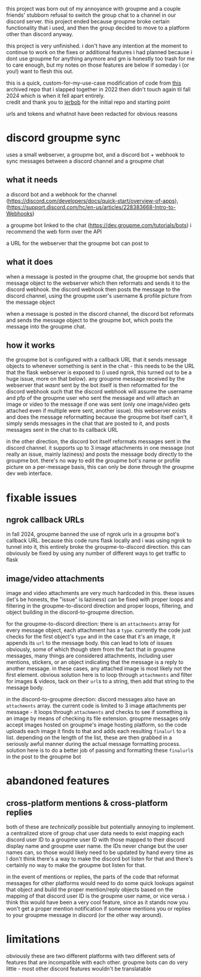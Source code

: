 this project was born out of my annoyance with groupme and a couple friends' stubborn refusal to switch the group chat to a channel in our discord server. this project ended because groupme broke certain functionality that i used, and then the group decided to move to a platform other than discord anyway.

this project is very unfinished. i don't have any intention at the moment to continue to work on the  fixes or additional features i had planned because i dont use groupme for anything anymore and gm is honestly too trash for me to care enough, but my notes on those features are below if someday i (or you!) want to flesh this out.

this is a quick, custom-for-my-use-case modification of code from [this](https://github.com/jerbob/groupme-discord) archived repo that i slapped together in 2022 then didn't touch again til fall 2024 which is when it fell apart entirely.  
credit and thank you to [jerbob](https://github.com/jerbob) for the initial repo and starting point

urls and tokens and whatnot have been redacted for obvious reasons

# discord groupme sync

uses a small webserver, a groupme bot, and a discord bot + webhook to sync messages between a discord channel and a groupme chat

## what it needs

a discord bot and a webhook for the channel (https://discord.com/developers/docs/quick-start/overview-of-apps), (https://support.discord.com/hc/en-us/articles/228383668-Intro-to-Webhooks)

a groupme bot linked to the chat (https://dev.groupme.com/tutorials/bots) i recommend the web form over the API

a URL for the webserver that the groupme bot can post to

## what it does

when a message is posted in the groupme chat, the groupme bot sends that message object to the webserver which then reformats and sends it to the discord webhook. the discord webhook then posts the message to the discord channel, using the groupme user's username & profile picture from the message object

when a message is posted in the discord channel, the discord bot reformats and sends the message object to the groupme bot, which posts the message into the groupme chat. 

## how it works

the groupme bot is configured with a callback URL that it sends message objects to whenever something is sent in the chat - this needs to be the URL that the flask webserver is exposed to (i used ngrok, this turned out to be a huge issue, more on that below). any groupme message received by the webserver that *wasnt* sent by the bot itself is then reformatted for the discord webhook such that the discord webhook will assume the username and pfp of the groupme user who sent the message and will attach an image or video to the message if one was sent (only one image/video gets attached even if multiple were sent, another issue). this webserver exists and does the message reformatting because the groupme bot itself can't, it simply sends messages in the chat that are posted to it, and posts messages sent in the chat to its callback URL

in the other direction, the discord bot itself reformats messages sent in the discord channel. it supports up to 3 image attachments in one message (not really an issue, mainly laziness) and posts the message body directly to the groupme bot. there's no way to edit the groupme bot's name or profile picture on a per-message basis, this can only be done through the groupme dev web interface.

# fixable issues

## ngrok callback URLs

in fall 2024, groupme banned the use of ngrok urls in a groupme bot's callback URL. because this code runs flask locally and i was using ngrok to tunnel into it, this entirely broke the groupme-to-discord direction. this can obviously be fixed by using any number of different ways to get traffic to flask

## image/video attachments

image and video attachments are very much hardcoded in this. these issues (let's be honests, the "issue" is laziness) can be fixed with proper loops and filtering in the groupme-to-discord direction and proper loops, filtering, and object building in the discord-to-groupme direction. 

for the groupme-to-discord direction: there is an `attachments` array for every message object, each attachment has a `type`. currently the code just checks for the first object's `type` and in the case that it's an image, it appends its `url` to the message body. this can lead to lots of issues obviously, some of which though stem from the fact that in groupme messages, many things are considered attachments, including user mentions, stickers, or an object indicating that the message is a reply to another message. in these cases, any attached image is most likely not the first element. obvious solution here is to loop through `attachments` and filter for images & videos, tack on their `url`s to a string, then add that string to the message body.

in the discord-to-groupme direction: discord messages also have an `attachments` array. the current code is limited to 3 image attachments per message - it loops through `attachments` and checks to see if something is an image by means of checking its file extension. groupme messages only accept images hosted on groupme's image hosting platform, so the code uploads each image it finds to that and adds each resulting `finalurl` to a list. depending on the length of the list, these are then grabbed in a seriously awful manner during the actual message formatting process. solution here is to do a better job of passing and formatting these `finalurl`s in the post to the groupme bot

# abandoned features

## cross-platform mentions & cross-platform replies

both of these are *technically* possible but potentially annoying to implement. a centralized store of group chat user data needs to exist mapping each discord user ID to a groupme user ID with those mapped to their discord display name and groupme user name. the IDs never change but the user names can, so those would likely need to be updated by hand every time as I don't think there's a way to make the discord bot listen for that and there's certainly no way to make the groupme bot listen for that.

in the event of mentions or replies, the parts of the code that reformat messages for other platforms would need to do some quick lookups against that object and build the proper mention/reply objects based on the mapping of that discord user ID is the groupme user name, or vice versa. i think this would have been a very cool feature, since as it stands now you won't get a proper mention notification if someone mentions you or replies to your groupme message in discord (or the other way around).

# limitations

obviously these are two different platforms with two different sets of features that are incompatible with each other. groupme bots can do very little - most other discord features wouldn't be translatable
